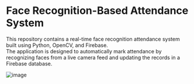 <h1>Face Recognition-Based Attendance System</h1>
This repository contains a real-time face recognition attendance system built using Python, OpenCV, and Firebase.<br> 
The application is designed to automatically mark attendance by recognizing faces from a live camera feed and updating the records in a Firebase database.

<br>

![image](https://github.com/user-attachments/assets/0408dadd-224d-4271-97b1-3debf842b764)

